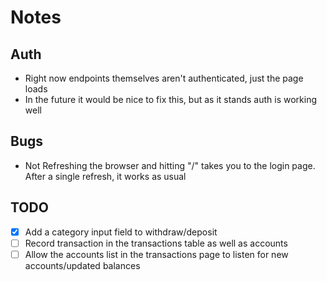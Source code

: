 # Notes


## Auth
  - Right now endpoints themselves aren't authenticated, just the page loads
  - In the future it would be nice to fix this, but as it stands auth is working well


## Bugs
  - Not Refreshing the browser and hitting "/" takes you to the login page. After a single refresh, it works as usual


## TODO
  - [x] Add a category input field to withdraw/deposit
  - [ ] Record transaction in the transactions table as well as accounts
  - [ ] Allow the accounts list in the transactions page to listen for new accounts/updated balances
